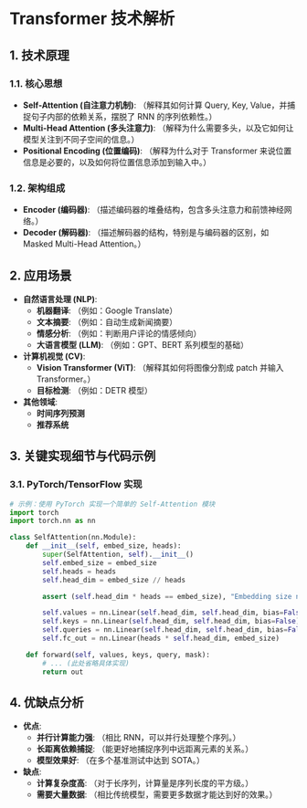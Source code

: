 # Transformer 技术解析

## 1. 技术原理

### 1.1. 核心思想
*   **Self-Attention (自注意力机制)**: （解释其如何计算 Query, Key, Value，并捕捉句子内部的依赖关系，摆脱了 RNN 的序列依赖性。）
*   **Multi-Head Attention (多头注意力)**: （解释为什么需要多头，以及它如何让模型关注到不同子空间的信息。）
*   **Positional Encoding (位置编码)**: （解释为什么对于 Transformer 来说位置信息是必要的，以及如何将位置信息添加到输入中。）

### 1.2. 架构组成
*   **Encoder (编码器)**: （描述编码器的堆叠结构，包含多头注意力和前馈神经网络。）
*   **Decoder (解码器)**: （描述解码器的结构，特别是与编码器的区别，如 Masked Multi-Head Attention。）

## 2. 应用场景

*   **自然语言处理 (NLP)**:
    *   **机器翻译**: （例如：Google Translate）
    *   **文本摘要**: （例如：自动生成新闻摘要）
    *   **情感分析**: （例如：判断用户评论的情感倾向）
    *   **大语言模型 (LLM)**: （例如：GPT、BERT 系列模型的基础）
*   **计算机视觉 (CV)**:
    *   **Vision Transformer (ViT)**: （解释其如何将图像分割成 patch 并输入 Transformer。）
    *   **目标检测**: （例如：DETR 模型）
*   **其他领域**:
    *   **时间序列预测**
    *   **推荐系统**

## 3. 关键实现细节与代码示例

### 3.1. PyTorch/TensorFlow 实现
```python
# 示例：使用 PyTorch 实现一个简单的 Self-Attention 模块
import torch
import torch.nn as nn

class SelfAttention(nn.Module):
    def __init__(self, embed_size, heads):
        super(SelfAttention, self).__init__()
        self.embed_size = embed_size
        self.heads = heads
        self.head_dim = embed_size // heads

        assert (self.head_dim * heads == embed_size), "Embedding size needs to be divisible by heads"

        self.values = nn.Linear(self.head_dim, self.head_dim, bias=False)
        self.keys = nn.Linear(self.head_dim, self.head_dim, bias=False)
        self.queries = nn.Linear(self.head_dim, self.head_dim, bias=False)
        self.fc_out = nn.Linear(heads * self.head_dim, embed_size)

    def forward(self, values, keys, query, mask):
        # ... (此处省略具体实现)
        return out
```

## 4. 优缺点分析

*   **优点**:
    *   **并行计算能力强**: （相比 RNN，可以并行处理整个序列。）
    *   **长距离依赖捕捉**: （能更好地捕捉序列中远距离元素的关系。）
    *   **模型效果好**: （在多个基准测试中达到 SOTA。）
*   **缺点**:
    *   **计算复杂度高**: （对于长序列，计算量是序列长度的平方级。）
    *   **需要大量数据**: （相比传统模型，需要更多数据才能达到好的效果。）
